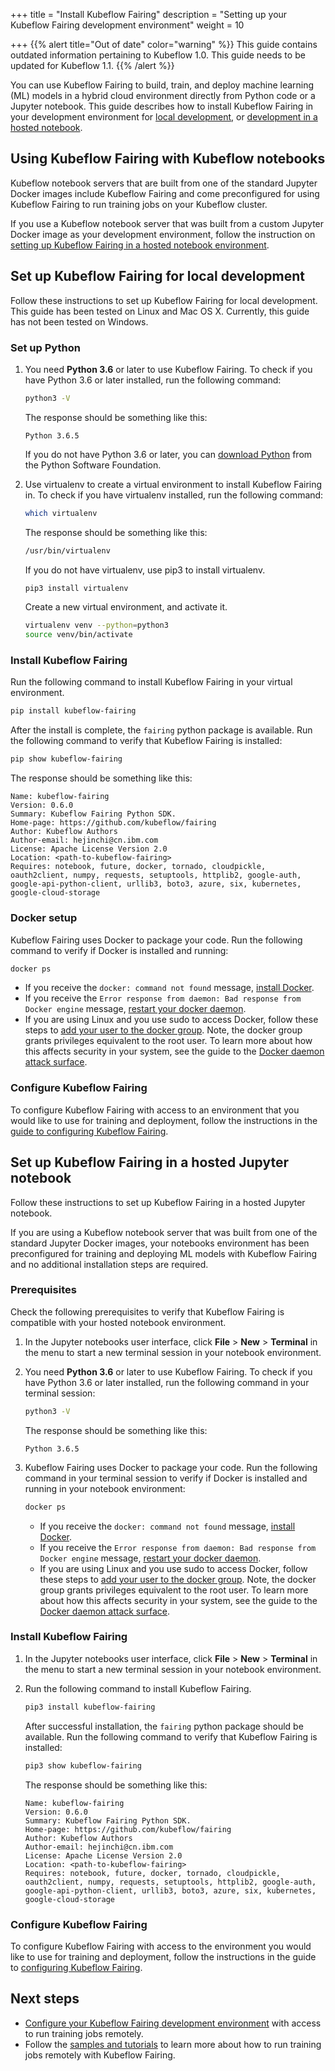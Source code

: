 +++
title = "Install Kubeflow Fairing"
description = "Setting up your Kubeflow Fairing development environment"
weight = 10
                    
+++
{{% alert title="Out of date" color="warning" %}}
This guide contains outdated information pertaining to Kubeflow 1.0. This guide
needs to be updated for Kubeflow 1.1.
{{% /alert %}}

You can use Kubeflow Fairing to build, train, and deploy machine learning (ML)
models in a hybrid cloud environment directly from Python code or a Jupyter
notebook. This guide describes how to install Kubeflow Fairing in your
development environment for [local development][local], or [development in a
hosted notebook][hosted].

## Using Kubeflow Fairing with Kubeflow notebooks

Kubeflow notebook servers that are built from one of the standard Jupyter
Docker images include Kubeflow Fairing and come preconfigured for using
Kubeflow Fairing to run training jobs on your Kubeflow cluster.

If you use a Kubeflow notebook server that was built from a custom Jupyter
Docker image as your development environment, follow the instruction on
[setting up Kubeflow Fairing in a hosted notebook environment][hosted].  

## Set up Kubeflow Fairing for local development 

Follow these instructions to set up Kubeflow Fairing for local development.
This guide has been tested on Linux and Mac OS X. Currently, this guide has
not been tested on Windows.

### Set up Python

1.  You need **Python 3.6** or later to use Kubeflow Fairing. To check if
    you have Python 3.6 or later installed, run the following command:

    ```bash
    python3 -V
    ```

    The response should be something like this:

    ```
    Python 3.6.5
    ```

    If you do not have Python 3.6 or later, you can [download
    Python](https://www.python.org/downloads/) from the Python Software
    Foundation.

1.  Use virtualenv to create a virtual environment to install Kubeflow
    Fairing in. To check if you have virtualenv installed, run the
    following command: 

    ```bash
    which virtualenv
    ```

    The response should be something like this:

    ```bash
    /usr/bin/virtualenv
    ```

    If you do not have virtualenv, use pip3 to install virtualenv.

    ```bash
    pip3 install virtualenv
    ```

    Create a new virtual environment, and activate it.

    ```bash
    virtualenv venv --python=python3
    source venv/bin/activate
    ```

### Install Kubeflow Fairing

Run the following command to install Kubeflow Fairing in your virtual
environment.

```bash
pip install kubeflow-fairing
```

After the install is complete, the `fairing` python package is
available. Run the following command to verify that Kubeflow Fairing
is installed:

```bash
pip show kubeflow-fairing
```

The response should be something like this:

```
Name: kubeflow-fairing
Version: 0.6.0
Summary: Kubeflow Fairing Python SDK.
Home-page: https://github.com/kubeflow/fairing
Author: Kubeflow Authors
Author-email: hejinchi@cn.ibm.com
License: Apache License Version 2.0
Location: <path-to-kubeflow-fairing>
Requires: notebook, future, docker, tornado, cloudpickle, oauth2client, numpy, requests, setuptools, httplib2, google-auth, google-api-python-client, urllib3, boto3, azure, six, kubernetes, google-cloud-storage
```

### Docker setup

Kubeflow Fairing uses Docker to package your code. Run the following command
to verify if Docker is installed and running:

```bash
docker ps
```

*  If you receive the `docker: command not found` message, [install
   Docker](https://docs.docker.com/install/).
*  If you receive the `Error response from daemon: Bad response from
   Docker engine` message, [restart your docker daemon][docker-start].
*  If you are using Linux and you use sudo to access Docker, follow these
   steps to [add your user to the docker group][docker-non-root]. Note, the
   docker group grants privileges equivalent to the root user. To learn more
   about how this affects security in your system, see the guide to the
   [Docker daemon attack surface][docker-attack].

### Configure Kubeflow Fairing

To configure Kubeflow Fairing with access to an environment that you would like to
use for training and deployment, follow the instructions in the [guide to
configuring Kubeflow Fairing][conf].

## Set up Kubeflow Fairing in a hosted Jupyter notebook 

Follow these instructions to set up Kubeflow Fairing in a hosted Jupyter
notebook. 

If you are using a Kubeflow notebook server that was built from one of the
standard Jupyter Docker images, your notebooks environment has been
preconfigured for training and deploying ML models with Kubeflow Fairing and
no additional installation steps are required.  

### Prerequisites

Check the following prerequisites to verify that Kubeflow Fairing is compatible
with your hosted notebook environment.

1.  In the Jupyter notebooks user interface, click **File** > **New** >
    **Terminal** in the menu to start a new terminal session in your notebook
    environment.
1.  You need **Python 3.6** or later to use Kubeflow Fairing. To check if you
    have Python 3.6 or later installed, run the following command in your
    terminal session:

    ```bash
    python3 -V
    ```

    The response should be something like this:

    ```
    Python 3.6.5
    ```

1.  Kubeflow Fairing uses Docker to package your code. Run the following
    command in your terminal session to verify if Docker is installed and
    running in your notebook environment:

    ```bash
    docker ps
    ```

    *  If you receive the `docker: command not found` message, [install
       Docker](https://docs.docker.com/install/).
    *  If you receive the `Error response from daemon: Bad response from
       Docker engine` message, [restart your docker daemon][docker-start].
    *  If you are using Linux and you use sudo to access Docker, follow these
       steps to [add your user to the docker group][docker-non-root]. Note, the
       docker group grants privileges equivalent to the root user. To learn
       more about how this affects security in your system, see the guide to
       the [Docker daemon attack surface][docker-attack].

### Install Kubeflow Fairing

1.  In the Jupyter notebooks user interface, click **File** > **New** >
    **Terminal** in the menu to start a new terminal session in your notebook
    environment.
1.  Run the following command to install Kubeflow Fairing.

    ```bash
    pip3 install kubeflow-fairing
    ```

    After successful installation, the `fairing` python package should be
    available. Run the following command to verify that Kubeflow Fairing
    is installed:

    ```bash
    pip3 show kubeflow-fairing
    ```

    The response should be something like this:

    ```
    Name: kubeflow-fairing
    Version: 0.6.0
    Summary: Kubeflow Fairing Python SDK.
    Home-page: https://github.com/kubeflow/fairing
    Author: Kubeflow Authors
    Author-email: hejinchi@cn.ibm.com
    License: Apache License Version 2.0
    Location: <path-to-kubeflow-fairing>
    Requires: notebook, future, docker, tornado, cloudpickle, oauth2client, numpy, requests, setuptools, httplib2, google-auth, google-api-python-client, urllib3, boto3, azure, six, kubernetes, google-cloud-storage
    ```

### Configure Kubeflow Fairing

To configure Kubeflow Fairing with access to the environment you would like to
use for training and deployment, follow the instructions in the guide to
[configuring Kubeflow Fairing][conf].

## Next steps

*  [Configure your Kubeflow Fairing development environment][conf] with access
   to run training jobs remotely.
*  Follow the [samples and tutorials][tutorials] to learn more about how to run
   training jobs remotely with Kubeflow Fairing. 

[docker-non-root]: https://docs.docker.com/install/linux/linux-postinstall/#manage-docker-as-a-non-root-user
[docker-attack]: https://docs.docker.com/engine/security/security/#docker-daemon-attack-surface
[docker-start]: https://docs.docker.com/config/daemon/#start-the-daemon-manually
[kubectl-install]: https://kubernetes.io/docs/tasks/tools/install-kubectl/
[conf]: /docs/external-add-ons/fairing/configure-fairing/
[conf-gcp]: /docs/external-add-ons/fairing/gcp/configure-gcp/
[tutorials]: /docs/external-add-ons/fairing/tutorials/other-tutorials/
[local]: #set-up-kubeflow-fairing-for-local-development
[hosted]: #set-up-kubeflow-fairing-in-a-hosted-jupyter-notebook
